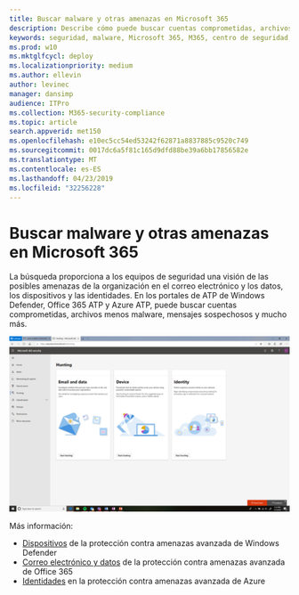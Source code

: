 ```yaml
---
title: Buscar malware y otras amenazas en Microsoft 365
description: Describe cómo puede buscar cuentas comprometidas, archivos menos malware, mensajes sospechosos y mucho más.
keywords: seguridad, malware, Microsoft 365, M365, centro de seguridad, búsqueda, caza, ATP de Windows Defender, Office 365 ATP, ATP de Azure
ms.prod: w10
ms.mktglfcycl: deploy
ms.localizationpriority: medium
ms.author: ellevin
author: levinec
manager: dansimp
audience: ITPro
ms.collection: M365-security-compliance
ms.topic: article
search.appverid: met150
ms.openlocfilehash: e10ec5cc54ed53242f62871a8837885c9520c749
ms.sourcegitcommit: 0017dc6a5f81c165d9dfd88be39a6bb17856582e
ms.translationtype: MT
ms.contentlocale: es-ES
ms.lasthandoff: 04/23/2019
ms.locfileid: "32256228"
---
```

# <a name="hunt-for-malware-and-other-threats-in-microsoft-365"></a>Buscar malware y otras amenazas en Microsoft 365

La búsqueda proporciona a los equipos de seguridad una visión de las posibles amenazas de la organización en el correo electrónico y los datos, los dispositivos y las identidades. En los portales de ATP de Windows Defender, Office 365 ATP y Azure ATP, puede buscar cuentas comprometidas, archivos menos malware, mensajes sospechosos y mucho más.

![Página de búsqueda](./media/security-docs/hunt.png)

Más información:

* [Dispositivos](https://docs.microsoft.com/en-us/windows/security/threat-protection/windows-defender-atp/advanced-hunting-windows-defender-advanced-threat-protection) de la protección contra amenazas avanzada de Windows Defender
* [Correo electrónico y datos](https://docs.microsoft.com/en-us/office365/securitycompliance/office-365-atp) de la protección contra amenazas avanzada de Office 365
* [Identidades](https://docs.microsoft.com/en-us/azure-advanced-threat-protection/investigate-a-user) en la protección contra amenazas avanzada de Azure
